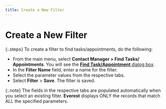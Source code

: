 ```yaml
---
title: Create a New Filter
---
```


# Create a New Filter


{:.steps}
To create a filter to find tasks/appointments,  do the following:

- From the main  menu, select **Contact Manager &gt; Find 
 Tasks/ Appointments**. You will see the [**Find Task/Appointment** dialog box]({{site.cm_baseurl}}/find-tasks-appointments/create-new-filter/find-task-appointment-dlg/the_find_task_appointment_dialog_box.html).
- In the **Filter Name** field, enter a name for  the filter.
- Select the  parameter values from the respective tabs.
- Select **Filter** > **Save**. The filter is saved.



{:.note}
The fields in the respective tabs are populated automatically when  you select an existing filter. **Everest** displays ONLY the records that match ALL  the specified parameters.
